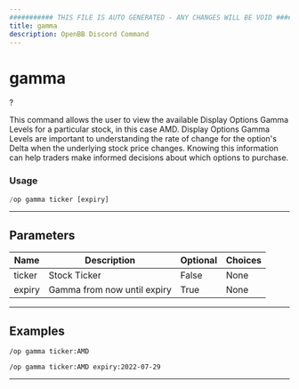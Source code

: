 ```yaml
---
########### THIS FILE IS AUTO GENERATED - ANY CHANGES WILL BE VOID ###########
title: gamma
description: OpenBB Discord Command
---
```


# gamma

?

This command allows the user to view the available Display Options Gamma Levels for a particular stock, in this case AMD. Display Options Gamma Levels are important to understanding the rate of change for the option's Delta when the underlying stock price changes. Knowing this information can help traders make informed decisions about which options to purchase.

### Usage

```python wordwrap
/op gamma ticker [expiry]
```

---

## Parameters

| Name | Description | Optional | Choices |
| ---- | ----------- | -------- | ------- |
| ticker | Stock Ticker | False | None |
| expiry | Gamma from now until expiry | True | None |


---

## Examples

```
/op gamma ticker:AMD
```

```
/op gamma ticker:AMD expiry:2022-07-29
```

---
